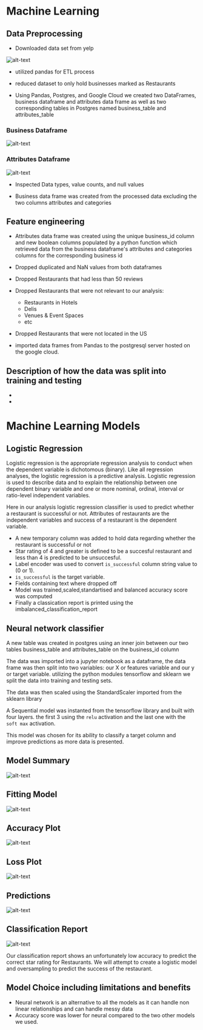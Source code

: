 # Machine Learning
 
## Data Preprocessing
- Downloaded data set from yelp
 
![alt-text](https://github.com/abtieku/group4-project/blob/main/Resources/raw_json.png?raw=True)
 
- utilized pandas for ETL process
 
- reduced dataset to only hold businesses marked as Restaurants
 
- Using Pandas, Postgres, and Google Cloud we created two DataFrames, business dataframe and attributes data frame
as well as two corresponding tables in Postgres named business_table and attributes_table
 
### Business Dataframe
![alt-text](https://github.com/abtieku/group4-project/blob/main/Resources/business_df.png?raw=True)
 
### Attributes Dataframe
![alt-text](https://github.com/abtieku/group4-project/blob/main/Resources/attributes_df.png?raw=True)
 
- Inspected Data types, value counts, and null values
 
- Business data frame was created from the processed data excluding the two columns attributes and categories
 
## Feature engineering
- Attributes data frame was created using the unique business_id column and new boolean columns populated by a python function which retrieved data from the business dataframe's attributes and categories columns for the corresponding business id
 
- Dropped duplicated and NaN values from both dataframes
 
- Dropped Restaurants that had less than 50 reviews
 
- Dropped Restaurants that were not relevant to our analysis:
  
   - Restaurants in Hotels
   - Delis
   - Venues & Event Spaces
   - etc
 
- Dropped Restaurants that were not located in the US
 
- imported data frames from Pandas to the postgresql server hosted on the google cloud.

## Description of how the data was split into training and testing


- 
-  
# Machine Learning Models

## Logistic Regression

 Logistic regression is the appropriate regression analysis to conduct when the dependent variable is dichotomous (binary). Like all regression analyses, the logistic regression is a predictive analysis. Logistic regression is used to describe data and to explain the relationship between one dependent binary variable and one or more nominal, ordinal, interval or ratio-level independent variables.
 
 Here in our analysis logistic regression classifier is used to predict whether a restaurant is successful or not. Attributes of restaurants are the independent variables and success of a restaurant is the dependent variable.
- A new temporary column was added to hold data regarding whether the restaurant is successful or not
- Star rating of 4 and greater is defined to be a succesful restaurant and less than 4 is predicted to be unsuccesful.
- Label encoder was used to convert ```is_successful``` column string value to (0 or 1).
- ```is_successful``` is the target variable.
- Fields containing text where dropped off
- Model was trained,scaled,standartised and balanced accuracy score was computed
- Finally a classication report is printed using the imbalanced_classification_report

 
## Neural network classifier
 
A new table was created in postgres using an inner join between our two tables business_table and attributes_table on the business_id column
 
The data was imported into a jupyter notebook as a dataframe, the data frame was then split into two variables: our X or features variable and our y or target variable.
utilizing the python modules tensorflow and sklearn we split the data into training and testing sets.
 
The data was then scaled using the StandardScaler imported from the sklearn library
 
A Sequential model was instanted from the tensorflow library
and built with four layers. the first 3 using the `relu` activation and the last one with the `soft max` activation.
 
This model was chosen for its ability to classify a target column and improve predictions as more data is presented.
 
## Model Summary
![alt-text](https://github.com/abtieku/group4-project/blob/main/Resources/model_summary.png?raw=True)
 
## Fitting Model
![alt-text](https://github.com/abtieku/group4-project/blob/main/Resources/100_epochs.png?raw=True)
 
## Accuracy Plot
![alt-text](https://github.com/abtieku/group4-project/blob/main/Resources/model_accuracy.png?raw=True)
 
## Loss Plot
![alt-text](https://github.com/abtieku/group4-project/blob/main/Resources/model_loss.png?raw=True)
 
## Predictions
![alt-text](https://github.com/abtieku/group4-project/blob/main/Resources/model_predictions.png?raw=True)
 
## Classification Report
![alt-text](https://github.com/abtieku/group4-project/blob/main/Resources/model_classification_report.png?raw=True)
 
Our classification report shows an unfortunately low accuracy to predict the correct star rating for Restaurants. We will attempt to create a logistic model and oversampling to predict the success of the restaurant.
 
## Model Choice including limitations and benefits
- Neural network is an alternative to all the models as it can handle non linear relationships and can handle messy data
- Accuracy score was lower for neural compared to the two other models we used.
 

